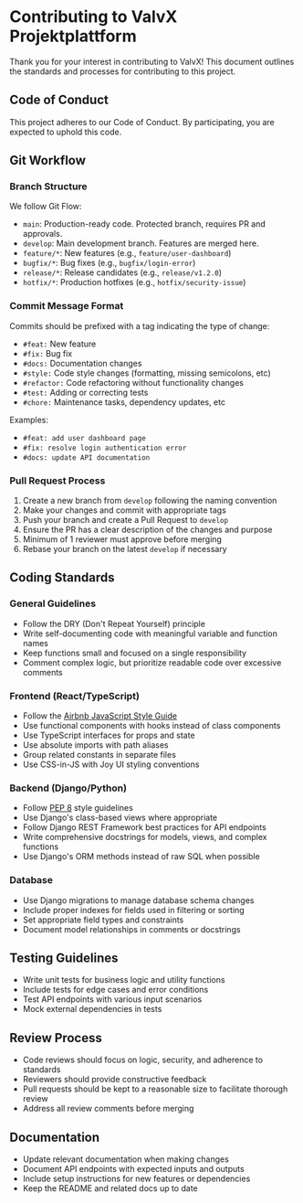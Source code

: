 # Contributing to ValvX Projektplattform

Thank you for your interest in contributing to ValvX! This document outlines the standards and processes for contributing to this project.

## Code of Conduct

This project adheres to our Code of Conduct. By participating, you are expected to uphold this code.

## Git Workflow

### Branch Structure

We follow Git Flow:

- `main`: Production-ready code. Protected branch, requires PR and approvals.
- `develop`: Main development branch. Features are merged here.
- `feature/*`: New features (e.g., `feature/user-dashboard`)
- `bugfix/*`: Bug fixes (e.g., `bugfix/login-error`)
- `release/*`: Release candidates (e.g., `release/v1.2.0`)
- `hotfix/*`: Production hotfixes (e.g., `hotfix/security-issue`)

### Commit Message Format

Commits should be prefixed with a tag indicating the type of change:

- `#feat:` New feature
- `#fix:` Bug fix
- `#docs:` Documentation changes
- `#style:` Code style changes (formatting, missing semicolons, etc)
- `#refactor:` Code refactoring without functionality changes
- `#test:` Adding or correcting tests
- `#chore:` Maintenance tasks, dependency updates, etc

Examples:
- `#feat: add user dashboard page`
- `#fix: resolve login authentication error`
- `#docs: update API documentation`

### Pull Request Process

1. Create a new branch from `develop` following the naming convention
2. Make your changes and commit with appropriate tags
3. Push your branch and create a Pull Request to `develop`
4. Ensure the PR has a clear description of the changes and purpose
5. Minimum of 1 reviewer must approve before merging
6. Rebase your branch on the latest `develop` if necessary

## Coding Standards

### General Guidelines

- Follow the DRY (Don't Repeat Yourself) principle
- Write self-documenting code with meaningful variable and function names
- Keep functions small and focused on a single responsibility
- Comment complex logic, but prioritize readable code over excessive comments

### Frontend (React/TypeScript)

- Follow the [Airbnb JavaScript Style Guide](https://github.com/airbnb/javascript)
- Use functional components with hooks instead of class components
- Use TypeScript interfaces for props and state
- Use absolute imports with path aliases
- Group related constants in separate files
- Use CSS-in-JS with Joy UI styling conventions

### Backend (Django/Python)

- Follow [PEP 8](https://www.python.org/dev/peps/pep-0008/) style guidelines
- Use Django's class-based views where appropriate
- Follow Django REST Framework best practices for API endpoints
- Write comprehensive docstrings for models, views, and complex functions
- Use Django's ORM methods instead of raw SQL when possible

### Database

- Use Django migrations to manage database schema changes
- Include proper indexes for fields used in filtering or sorting
- Set appropriate field types and constraints
- Document model relationships in comments or docstrings

## Testing Guidelines

- Write unit tests for business logic and utility functions
- Include tests for edge cases and error conditions
- Test API endpoints with various input scenarios
- Mock external dependencies in tests

## Review Process

- Code reviews should focus on logic, security, and adherence to standards
- Reviewers should provide constructive feedback
- Pull requests should be kept to a reasonable size to facilitate thorough review
- Address all review comments before merging

## Documentation

- Update relevant documentation when making changes
- Document API endpoints with expected inputs and outputs
- Include setup instructions for new features or dependencies
- Keep the README and related docs up to date
